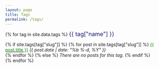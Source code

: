 ```yaml
---
layout: page
title: Tags
permalink: /tags/
---
```


{% for tag in site.data.tags %}
<font color="MidnightBlue" size="4.5px">{{ tag["name"] }}</font>
<div>
	{% if site.tags[tag["slug"]] %}
    	{% for post in site.tags[tag["slug"]] %}
    	<a href="{{ post.url }}"><font color="Green">{{ post.title }}</font></a>  <span class="post-meta"><i>{{ post.date | date: "%b %-d, %Y" }}</i></span><br>
    	{% endfor %}
	{% else %}
    	<i>There are no posts for this tag.</i>
	{% endif %}
	<br>
</div>
{% endfor %}

<br>